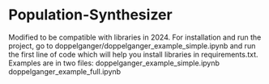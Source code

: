 # Population-Synthesizer
Modified to be compatible with libraries in 2024.
For installation and run the project, go to doppelganger/doppelganger_example_simple.ipynb and run
the first line of code which will help you install libraries in requirements.txt.
Examples are in two files:
doppelganger_example_simple.ipynb
doppelganger_example_full.ipynb
 
